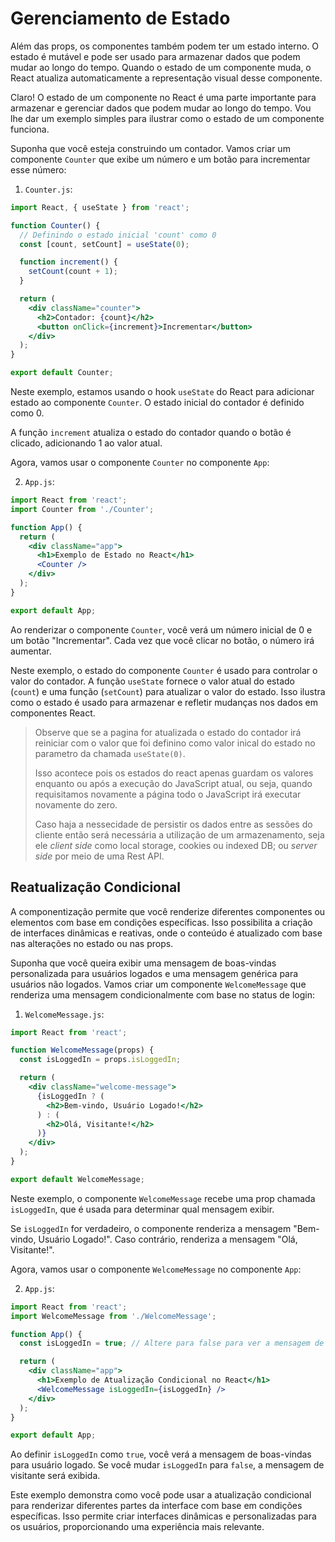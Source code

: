 # Gerenciamento de Estado

Além das props, os componentes também podem ter um estado interno. O estado é mutável e pode ser usado para armazenar dados que podem mudar ao longo do tempo. Quando o estado de um componente muda, o React atualiza automaticamente a representação visual desse componente.

Claro! O estado de um componente no React é uma parte importante para armazenar e gerenciar dados que podem mudar ao longo do tempo. Vou lhe dar um exemplo simples para ilustrar como o estado de um componente funciona.

Suponha que você esteja construindo um contador. Vamos criar um componente `Counter` que exibe um número e um botão para incrementar esse número:

1. `Counter.js`:

```jsx
import React, { useState } from 'react';

function Counter() {
  // Definindo o estado inicial 'count' como 0
  const [count, setCount] = useState(0);

  function increment() {
    setCount(count + 1);
  }

  return (
    <div className="counter">
      <h2>Contador: {count}</h2>
      <button onClick={increment}>Incrementar</button>
    </div>
  );
}

export default Counter;
```

Neste exemplo, estamos usando o hook `useState` do React para adicionar estado ao componente `Counter`. O estado inicial do contador é definido como 0.

A função `increment` atualiza o estado do contador quando o botão é clicado, adicionando 1 ao valor atual.

Agora, vamos usar o componente `Counter` no componente `App`:

2. `App.js`:

```jsx
import React from 'react';
import Counter from './Counter';

function App() {
  return (
    <div className="app">
      <h1>Exemplo de Estado no React</h1>
      <Counter />
    </div>
  );
}

export default App;
```

Ao renderizar o componente `Counter`, você verá um número inicial de 0 e um botão "Incrementar". Cada vez que você clicar no botão, o número irá aumentar.

Neste exemplo, o estado do componente `Counter` é usado para controlar o valor do contador. A função `useState` fornece o valor atual do estado (`count`) e uma função (`setCount`) para atualizar o valor do estado. Isso ilustra como o estado é usado para armazenar e refletir mudanças nos dados em componentes React.

> Observe que se a pagina for atualizada o estado do contador irá reiniciar com o valor que foi definino como valor inical do estado no parametro da chamada `useState(0)`. 
> 
> Isso acontece pois os estados do react apenas guardam os valores enquanto ou após a execução do JavaScript atual, ou seja, quando requisitamos novamente a página todo o JavaScript irá executar novamente do zero.
> 
> Caso haja a nessecidade de persistir os dados entre as sessões do cliente então será necessária a utilização de um armazenamento, seja ele *client side* como local storage, cookies ou indexed DB; ou *server side* por meio de uma Rest API.

## Reatualização Condicional

A componentização permite que você renderize diferentes componentes ou elementos com base em condições específicas. Isso possibilita a criação de interfaces dinâmicas e reativas, onde o conteúdo é atualizado com base nas alterações no estado ou nas props.

Suponha que você queira exibir uma mensagem de boas-vindas personalizada para usuários logados e uma mensagem genérica para usuários não logados. Vamos criar um componente `WelcomeMessage` que renderiza uma mensagem condicionalmente com base no status de login:

1. `WelcomeMessage.js`:

```jsx
import React from 'react';

function WelcomeMessage(props) {
  const isLoggedIn = props.isLoggedIn;

  return (
    <div className="welcome-message">
      {isLoggedIn ? (
        <h2>Bem-vindo, Usuário Logado!</h2>
      ) : (
        <h2>Olá, Visitante!</h2>
      )}
    </div>
  );
}

export default WelcomeMessage;
```

Neste exemplo, o componente `WelcomeMessage` recebe uma prop chamada `isLoggedIn`, que é usada para determinar qual mensagem exibir.

Se `isLoggedIn` for verdadeiro, o componente renderiza a mensagem "Bem-vindo, Usuário Logado!". Caso contrário, renderiza a mensagem "Olá, Visitante!".

Agora, vamos usar o componente `WelcomeMessage` no componente `App`:

2. `App.js`:

```jsx
import React from 'react';
import WelcomeMessage from './WelcomeMessage';

function App() {
  const isLoggedIn = true; // Altere para false para ver a mensagem de visitante

  return (
    <div className="app">
      <h1>Exemplo de Atualização Condicional no React</h1>
      <WelcomeMessage isLoggedIn={isLoggedIn} />
    </div>
  );
}

export default App;
```

Ao definir `isLoggedIn` como `true`, você verá a mensagem de boas-vindas para usuário logado. Se você mudar `isLoggedIn` para `false`, a mensagem de visitante será exibida.

Este exemplo demonstra como você pode usar a atualização condicional para renderizar diferentes partes da interface com base em condições específicas. Isso permite criar interfaces dinâmicas e personalizadas para os usuários, proporcionando uma experiência mais relevante.